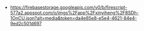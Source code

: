- https://firebasestorage.googleapis.com/v0/b/firescript-577a2.appspot.com/o/imgs%2Fapp%2Fxinyiheng%2F8SDh-1OnCU.json?alt=media&token=da4e85e8-e5e4-4621-84e4-9ed2c501d697

